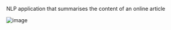 NLP application that summarises the content of an online article

![image](https://github.com/Anshxy/news-summary/assets/96556167/2e6c6021-9cc5-4ccc-8bac-58a4aad3dd18)

